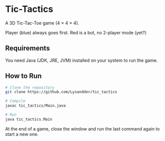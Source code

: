 # Tic-Tactics

A 3D Tic-Tac-Toe game (4 × 4 × 4).

Player (blue) always goes first.
Red is a bot, no 2-player mode (yet?)

## Requirements
You need Java (JDK, JRE, JVM) installed on your system to run the game.

## How to Run
```bash
# Clone the repository
git clone https://github.com/Lysandder/tic_tactics

# Compile
javac tic_tactics/Main.java

# Run
java tic_tactics.Main
```
At the end of a game, close the window and run the last command again to start a new one.
